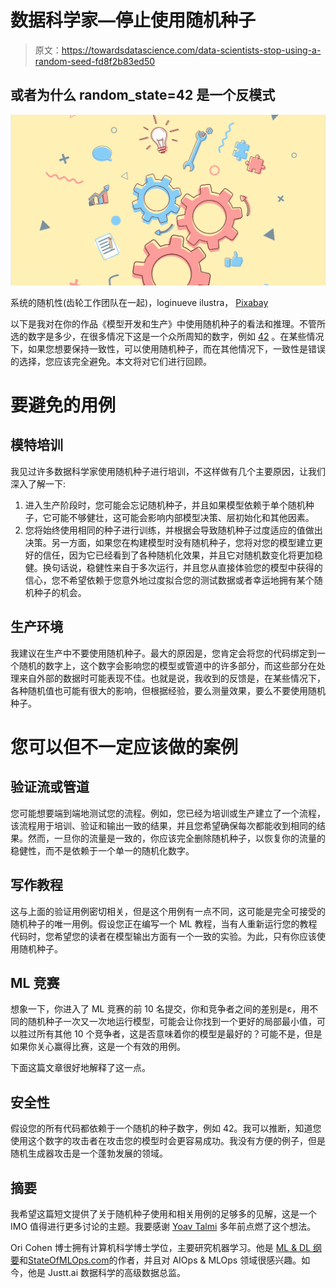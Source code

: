# 数据科学家—停止使用随机种子

> 原文：<https://towardsdatascience.com/data-scientists-stop-using-a-random-seed-fd8f2b83ed50>

## 或者为什么 random_state=42 是一个反模式

![](img/2f60ef1eae84ec92158ace4568145e56.png)

系统的随机性(齿轮工作团队在一起)，loginueve ilustra， [Pixabay](https://pixabay.com/vectors/gears-work-team-together-5193383/)

以下是我对在你的作品《模型开发和生产》中使用随机种子的看法和推理。不管所选的数字是多少，在很多情况下这是一个众所周知的数字，例如 [42](https://en.wikipedia.org/wiki/42_(number)) 。在某些情况下，如果您想要保持一致性，可以使用随机种子，而在其他情况下，一致性是错误的选择，您应该完全避免。本文将对它们进行回顾。

# 要避免的用例

## 模特培训

我见过许多数据科学家使用随机种子进行培训，不这样做有几个主要原因，让我们深入了解一下:

1.  进入生产阶段时，您可能会忘记随机种子，并且如果模型依赖于单个随机种子，它可能不够健壮，这可能会影响内部模型决策、层初始化和其他因素。
2.  您将始终使用相同的种子进行训练，并根据会导致随机种子过度适应的值做出决策。另一方面，如果您在构建模型时没有随机种子，您将对您的模型建立更好的信任，因为它已经看到了各种随机化效果，并且它对随机数变化将更加稳健。换句话说，稳健性来自于多次运行，并且您从直接体验您的模型中获得的信心，您不希望依赖于您意外地过度拟合您的测试数据或者幸运地拥有某个随机种子的机会。

## 生产环境

我建议在生产中不要使用随机种子。最大的原因是，您肯定会将您的代码绑定到一个随机的数字上，这个数字会影响您的模型或管道中的许多部分，而这些部分在处理来自外部的数据时可能表现不佳。也就是说，我收到的反馈是，在某些情况下，各种随机值也可能有很大的影响，但根据经验，要么测量效果，要么不要使用随机种子。

# 您可以但不一定应该做的案例

## 验证流或管道

您可能想要端到端地测试您的流程。例如，您已经为培训或生产建立了一个流程，该流程用于培训、验证和输出一致的结果，并且您希望确保每次都能收到相同的结果。然而，一旦你的流量是一致的，你应该完全删除随机种子，以恢复你的流量的稳健性，而不是依赖于一个单一的随机化数字。

## 写作教程

这与上面的验证用例密切相关，但是这个用例有一点不同，这可能是完全可接受的随机种子的唯一用例。假设您正在编写一个 ML 教程，当有人重新运行您的教程代码时，您希望您的读者在模型输出方面有一个一致的实验。为此，只有你应该使用随机种子。

## ML 竞赛

想象一下，你进入了 ML 竞赛的前 10 名提交，你和竞争者之间的差别是ε，用不同的随机种子一次又一次地运行模型，可能会让你找到一个更好的局部最小值，可以胜过所有其他 10 个竞争者，这是否意味着你的模型是最好的？可能不是，但是如果你关心赢得比赛，这是一个有效的用例。

下面这篇文章很好地解释了这一点。

[](https://laurenoakdenrayner.com/2019/09/19/ai-competitions-dont-produce-useful-models/)  

## 安全性

假设您的所有代码都依赖于一个随机的种子数字，例如 42。我可以推断，知道您使用这个数字的攻击者在攻击您的模型时会更容易成功。我没有方便的例子，但是随机生成器攻击是一个蓬勃发展的领域。

## 摘要

我希望这篇短文提供了关于随机种子使用和相关用例的足够多的见解，这是一个 IMO 值得进行更多讨论的主题。我要感谢 [Yoav Talmi](https://www.linkedin.com/in/yoav-talmi-27787446/?originalSubdomain=il) 多年前点燃了这个想法。

Ori Cohen 博士拥有计算机科学博士学位，主要研究机器学习。他是 [ML & DL 纲要](https://book.mlcompendium.com/)和[StateOfMLOps.com](http://www.stateofmlops.com)的作者，并且对 AIOps & MLOps 领域很感兴趣。如今，他是 Justt.ai 数据科学的高级数据总监。